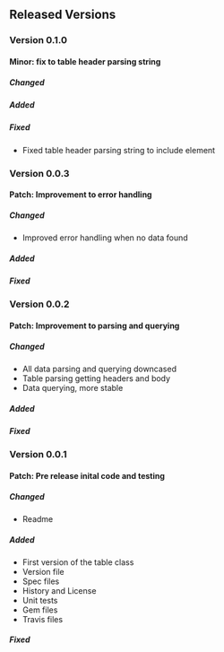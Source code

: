 ## Released Versions
### Version 0.1.0
#### Minor: fix to table header parsing string
##### Changed
##### Added
##### Fixed
* Fixed table header parsing string to include element

### Version 0.0.3
#### Patch: Improvement to error handling
##### Changed
 * Improved error handling when no data found
##### Added
##### Fixed

### Version 0.0.2
#### Patch: Improvement to parsing and querying
##### Changed
 * All data parsing and querying downcased
 * Table parsing getting headers and body
 * Data querying, more stable

##### Added
##### Fixed

### Version 0.0.1
#### Patch: Pre release inital code and testing
##### Changed
 * Readme

##### Added
 * First version of the table class
 * Version file
 * Spec files
 * History and License
 * Unit tests
 * Gem files
 * Travis files

##### Fixed